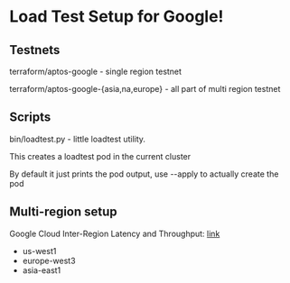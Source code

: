# Load Test Setup for Google!

## Testnets

terraform/aptos-google - single region testnet

terraform/aptos-google-{asia,na,europe} - all part of multi region testnet

## Scripts

bin/loadtest.py - little loadtest utility.

This creates a loadtest pod in the current cluster

By default it just prints the pod output, use --apply to actually create the pod


## Multi-region setup

Google Cloud Inter-Region Latency and Throughput: [link](https://datastudio.google.com/u/0/reporting/fc733b10-9744-4a72-a502-92290f608571/page/70YCB)
* us-west1
* europe-west3
* asia-east1
